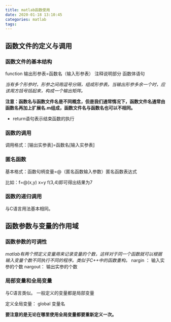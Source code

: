 ```yaml
---
title: matlab函数使用
date: 2020-01-18 13:10:45
categories: matlab
tags:
---
```


## 函数文件的定义与调用

### 函数文件的基本结构

function 输出形参表=函数名（输入形参表）
注释说明部分
函数体语句

*当有多个形参时，形参之间用逗号分隔，组成形参表。当输出形参多余一个时，应该用方括号括起来，构成一个输出矩阵。*

**注意：函数名与函数文件名是不同概念，但是我们通常情况下，函数文件名通常由函数名再加上扩展名.m组成，函数文件名与函数名也可以不相同。**

- return语句表示结束函数的执行

### 函数的调用

调用格式：[输出实参表]=函数名[输入实参表]

### 匿名函数

基本格式：函数句柄变量=@（匿名函数输入参数）匿名函数表达式

比如：f=@(x,y) x+y
f(3,4)即可得出结果为7

### 函数的递归调用

与C语言用法基本相同。

## 函数参数与变量的作用域

### 函数参数的可调性

*matlab有两个预定义变量用来记录变量的个数，这样对于同一个函数就可以根据输入变量个数不同执行不同的程序。类似于C++中的函数重构。*
nargin ： 输入实参的个数
nargout： 输出实参的个数

### 局部变量和全局变量

与C语言类似。
一般定义的变量都是局部变量

定义全局变量：
global 变量名

**要注意的是无论在哪里使用全局变量都要重新定义一次。**

